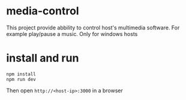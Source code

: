 # media-control
This project provide abbility to control host's multimedia software. For example play/pause a music.
Only for windows hosts

# install and run
```
npm install
npm run dev
```

Then open `http://<host-ip>:3000` in a browser
